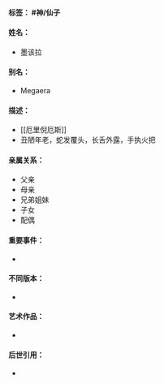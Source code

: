#### 标签： #神/仙子
#### 姓名：
- 墨该拉
#### 别名：
- Megaera
#### 描述：
- [[厄里倪厄斯]]
- 丑陋年老，蛇发覆头，长舌外露，手执火把
#### 亲属关系：
- 父亲
- 母亲
- 兄弟姐妹
- 子女
- 配偶
#### 重要事件：
- 
#### 不同版本：
- 
#### 艺术作品：
- 
#### 后世引用：
- 
